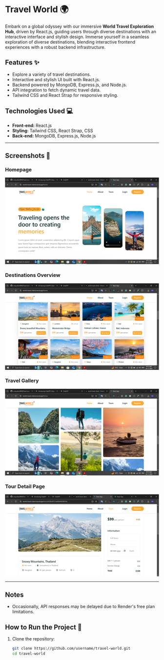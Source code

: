 # Travel World 🌍
Embark on a global odyssey with our immersive **World Travel Exploration Hub**, driven by React.js, guiding users through diverse destinations with an interactive interface and stylish design. Immerse yourself in a seamless exploration of diverse destinations, blending interactive frontend experiences with a robust backend infrastructure.

## Features ✨
- Explore a variety of travel destinations.
- Interactive and stylish UI built with React.js.
- Backend powered by MongoDB, Express.js, and Node.js.
- API integration to fetch dynamic travel data.
- Tailwind CSS and React Strap for responsive styling.

## Technologies Used 💻
- **Front-end:** React.js
- **Styling:** Tailwind CSS, React Strap, CSS
- **Back-end:** MongoDB, Express.js, Node.js

---

## Screenshots 🌟

### Homepage
![Homepage Screenshot](./screenshots/Screenshot%20(42).png)

### Destinations Overview
![Destinations Screenshot](./screenshots/Screenshot%20(43).png)

### Travel Gallery
![Travel Gallery Screenshot](./screenshots/Screenshot%20(44).png)

### Tour Detail Page
![Travel Gallery Screenshot](./screenshots/Screenshot%202024-11-24%20071055.png)

---

## Notes
- Occasionally, API responses may be delayed due to Render's free plan limitations.

## How to Run the Project 🚀
1. Clone the repository:
   ```bash
   git clone https://github.com/username/travel-world.git
   cd travel-world
